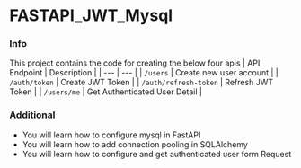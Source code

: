 # FASTAPI_JWT_Mysql

### Info
This project contains the code for creating the below four apis
| API Endpoint | Description |
| --- | --- |
| `/users` | Create new user account |
| `/auth/token` | Create JWT Token |
| `/auth/refresh-token` | Refresh JWT Token |
| `/users/me` | Get Authenticated User Detail |

### Additional 
- You will learn how to configure mysql in FastAPI
- You will learn how to add connection pooling in SQLAlchemy
- You will learn how to configure and get authenticated user form Request
